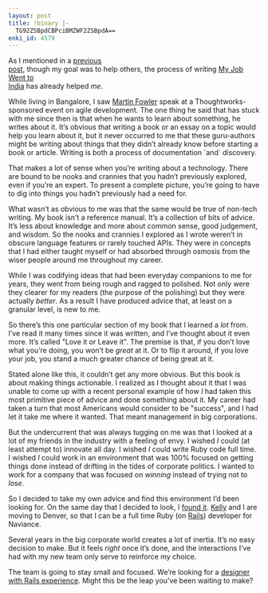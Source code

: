 ```yaml
---
layout: post
title: !binary |-
  TG92ZSBpdCBPciBMZWF2ZSBpdA==
enki_id: 4579
---
```


As I mentioned in a <a
href="http://chadfowler.com/index.cgi/Writing/MyJobWentToIndiaDone.rdoc,v">previous  
post</a>, though my goal was to help others, the process of writing <a
href="http://www.pragmaticprogrammer.com/titles/mjwti/">My Job Went to  
India</a> has already helped <em>me</em>.

<p>
While living in Bangalore, I saw <a
href="http://www.martinfowler.com">Martin Fowler</a> speak at a  
Thoughtworks-sponsored event on agile development. The one thing he
said  
that has stuck with me since then is that when he wants to learn about  
something, he writes about it. It’s obvious that writing a book or an  
essay on a topic would help you learn about it, but it never occurred to
me  
that these guru-authors might be writing about things that they  
didn’t already know before starting a book or article. Writing is  
both a process of documentation `and` discovery.

</p>
<p>
That makes a lot of sense when you’re writing about a technology.  
There are bound to be nooks and crannies that you hadn’t previously  
explored, even if you’re an expert. To present a complete picture,  
you’re going to have to dig into things you hadn’t previously  
had a need for.

</p>
<p>
What wasn’t as obvious to me was that the same would be true of  
non-tech writing. My book isn’t a reference manual. It’s a  
collection of bits of advice. It’s less about knowledge and more  
about common sense, good judgement, and wisdom. So the nooks and
crannies I  
explored as I wrote weren’t in obscure language features or rarely  
touched APIs. They were in concepts that I had either taught myself or
had  
absorbed through osmosis from the wiser people around me throughout my  
career.

</p>
<p>
While I was codifying ideas that had been everyday companions to me
for  
years, they went from being rough and ragged to polished. Not only
were  
they clearer for my readers (the purpose of the polishing) but they
were  
actually <em>better</em>. As a result I have produced advice that, at
least  
on a granular level, is new to me.

</p>
<p>
So there’s this one particular section of my book that I learned a  
<em>lot</em> from. I’ve read it many times since it was written, and  
I’ve thought about it even more. It’s called "Love it or  
Leave it&quot;. The premise is that, if you don’t love what  
you’re doing, you won’t be <em>great</em> at it. Or to flip it  
around, if you love your job, you stand a much greater chance of being  
great at it.

</p>
<p>
Stated alone like this, it couldn’t get any more obvious. But this  
book is about making things actionable. I realized as I thought about
it  
that I was unable to come up with a recent personal example of how  
<em>I</em> had taken this most primitive piece of advice and done
something  
about it. My career had taken a turn that most Americans would consider
to  
be "success&quot;, and I had let it take me where it wanted. That  
meant management in big corporations.

</p>
<p>
But the undercurrent that was always tugging on me was that I looked at
a  
lot of my friends in the industry with a feeling of envy. I wished  
<em>I</em> could (at least attempt to) innovate all day. I wished  
<em>I</em> could write Ruby code full time. I wished <em>I</em> could
work  
in an environment that was 100% focused on getting things done instead
of  
drifting in the tides of corporate politics. I wanted to work for a
company  
that was focused on <em>winning</em> instead of trying not to  
<em>lose</em>.

</p>
<p>
So I decided to take my own advice and find this environment I’d been  
looking for. On the same day that I decided to look, I <a
href="http://naviance.com">found it</a>. <a
href="http://www.kellyjeanne.org">Kelly</a> and I are moving to Denver,
so  
that I can be a full time Ruby (on <a
href="http://www.rubyonrails.org">Rails</a>) developer for Naviance.

</p>
<p>
Several years in the big corporate world creates a lot of inertia.  
It’s no easy decision to make. But it feels <em>right</em> once  
it’s done, and the interactions I’ve had with my new team only  
serve to reinforce my choice.

</p>
<p>
The team is going to stay small and focused. We’re looking for a <a
href="http://www.naviance.com/company/webdes.html">designer with Rails  
experience</a>. Might this be the leap you’ve been waiting to make?

</p>

